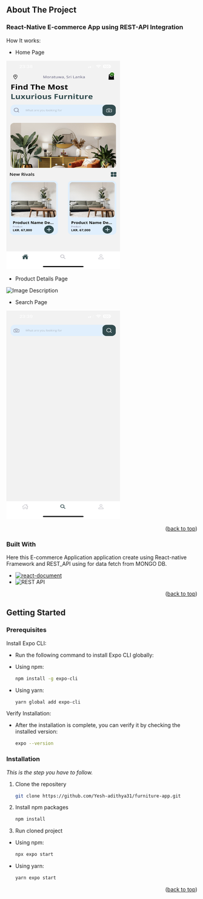 <a name="readme-top"></a>

<!-- ABOUT THE PROJECT -->

## About The Project

### React-Native E-commerce App using REST-API Integration
How It works:
- Home Page
<img src="ss-images/home.png" alt="Image Description" width="300" height="550">

- Product Details Page
<img src="ss-images/details.png" alt="Image Description" width="300" height="550">

- Search Page
<img src="ss-images/search.png" alt="Image Description" width="300" height="550">

<p align="right">(<a href="#readme-top">back to top</a>)</p>

### Built With

Here this E-commerce Application application create using React-native Framework and REST_API using for data fetch from MONGO DB.

- [![react-document][React Native]][react-document]
- ![REST API][REST API]

<p align="right">(<a href="#readme-top">back to top</a>)</p>

<!-- GETTING STARTED -->

## Getting Started

### Prerequisites

Install Expo CLI:
* Run the following command to install Expo CLI globally:

- Using npm:
  ```sh
  npm install -g expo-cli
  ```
- Using yarn:
  ```sh
  yarn global add expo-cli
  ```

Verify Installation:
- After the installation is complete, you can verify it by checking the installed version:
  ```sh
  expo --version
  ````

### Installation

_This is the step you have to follow._

1. Clone the repositery
    ```sh
    git clone https://github.com/Yesh-adithya31/furniture-app.git
    ````

2. Install npm packages
   ```sh
   npm install
   ```
3. Run cloned project

- Using npm:
   ```sh
   npx expo start
   ```
- Using yarn:
   ```sh
   yarn expo start
   ```

<p align="right">(<a href="#readme-top">back to top</a>)</p>

<!-- MARKDOWN LINKS & IMAGES -->

[react-document]: https://facebook.github.io/react-native/
[React Native]: https://img.shields.io/badge/React_Native-61DAFB?style=for-the-badge&logo=react&logoColor=white
[REST API]: https://img.shields.io/badge/REST_API-Your_Color?style=for-the-badge

